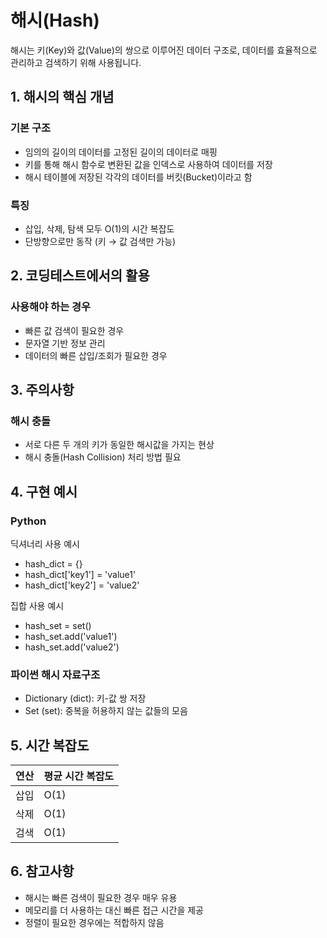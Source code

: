 # 해시(Hash)

해시는 키(Key)와 값(Value)의 쌍으로 이루어진 데이터 구조로, 데이터를 효율적으로 관리하고 검색하기 위해 사용됩니다.

## 1. 해시의 핵심 개념

### 기본 구조
- 임의의 길이의 데이터를 고정된 길이의 데이터로 매핑
- 키를 통해 해시 함수로 변환된 값을 인덱스로 사용하여 데이터를 저장
- 해시 테이블에 저장된 각각의 데이터를 버킷(Bucket)이라고 함

### 특징
- 삽입, 삭제, 탐색 모두 O(1)의 시간 복잡도
- 단방향으로만 동작 (키 → 값 검색만 가능)

## 2. 코딩테스트에서의 활용

### 사용해야 하는 경우
- 빠른 값 검색이 필요한 경우
- 문자열 기반 정보 관리
- 데이터의 빠른 삽입/조회가 필요한 경우

## 3. 주의사항

### 해시 충돌
- 서로 다른 두 개의 키가 동일한 해시값을 가지는 현상
- 해시 충돌(Hash Collision) 처리 방법 필요

## 4. 구현 예시

### Python
딕셔너리 사용 예시
  - hash_dict = {}
  - hash_dict['key1'] = 'value1'
  - hash_dict['key2'] = 'value2'

집합 사용 예시
  - hash_set = set()
  - hash_set.add('value1')
  - hash_set.add('value2')


### 파이썬 해시 자료구조
- Dictionary (dict): 키-값 쌍 저장
- Set (set): 중복을 허용하지 않는 값들의 모음

## 5. 시간 복잡도

| 연산 | 평균 시간 복잡도 |
|------|-----------------|
| 삽입 | O(1)           |
| 삭제 | O(1)           |
| 검색 | O(1)           |

## 6. 참고사항

- 해시는 빠른 검색이 필요한 경우 매우 유용
- 메모리를 더 사용하는 대신 빠른 접근 시간을 제공
- 정렬이 필요한 경우에는 적합하지 않음
